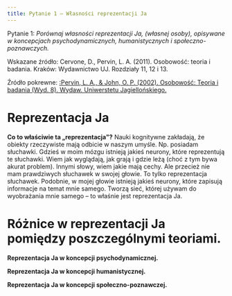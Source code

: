 ```yaml
---
title: Pytanie 1 – Własności reprezentacji Ja
---
```


Pytanie 1: _Porównaj własności reprezentacji Ja, (własnej osoby), opisywane w koncepcjach psychodynamicznych, humanistycznych i społeczno-poznawczych._

Wskazane źródło: Cervone, D., Pervin, L. A. (2011). Osobowość: teoria i badania. Kraków: Wydawnictwo UJ. Rozdziały 11, 12 i 13.

Źródło pokrewne: [:Pervin, L. A., & John, O. P. (2002). Osobowość: Teoria i badania (Wyd. 8). Wydaw. Uniwerstetu Jagiellońskiego.](/nutshells/pytanie1/zrodlo_pokrewne)

# Reprezentacja Ja

**Co to właściwie ta „reprezentacja"?** Nauki kognitywne zakładają, że obiekty rzeczywiste mają odbicie w naszym umyśle. Np. posiadam słuchawki. Gdzieś w moim mózgu istnieją jakieś neurony, które reprezentują te słuchawki. Wiem jak wyglądają, jak grają i gdzie leżą (choć z tym bywa akurat problem). Innymi słowy, wiem jakie mają cechy. Ale przecież nie mam prawdziwych słuchawek w swojej głowie. To tylko reprezentacja słuchawek. Podobnie, w mojej głowie istnieją jakieś neurony, które zapisują informacje na temat mnie samego. Tworzą sieć, której używam do wyobrażania mnie samego – to właśnie jest reprezentacja Ja.

# Różnice w reprezentacji Ja pomiędzy poszczególnymi teoriami.

**Reprezentacja Ja w koncepcji psychodynamicznej.**

**Reprezentacja Ja w koncepcji humanistycznej.**

**Reprezentacja Ja w koncepcji społeczno-poznawczej.**

